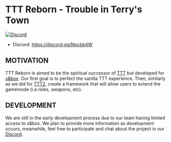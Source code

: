 # TTT Reborn - Trouble in Terry's Town
[![Discord](https://img.shields.io/discord/442107660955942932)](https://discord.gg/9njYXGY)

- Discord: https://discord.gg/Npcbb4W

## MOTIVATION

TTT Reborn is aimed to be the spiritual successor of [TTT](https://ttt.badking.net/) but developed for [s&box](https://sbox.facepunch.com/news). Our first goal is to perfect the vanilla TTT experience. Then, similarly as we did for [TTT2](https://github.com/TTT-2/TTT2), create a framework that will allow users to extend the gamemode (i.e roles, weapons, etc).

## DEVELOPMENT

We are still in the early development process due to our team having limited access to s&box. We plan to provide more information as development occurs, meanwhile, feel free to participate and chat about the project in our [Discord](https://discord.gg/Npcbb4W).
